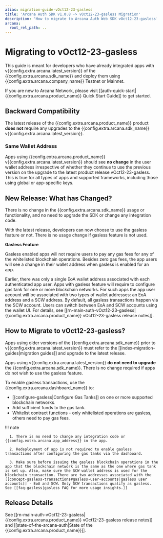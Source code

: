 ```yaml
---
alias: migration-guide-vOct12-23-gasless
title: 'Arcana Auth SDK v1.0.8 -> vOct12-23-gasless Migration'
description: 'How to migrate to Arcana Auth Web SDK vOct12-23-gasless'
arcana:
  root_rel_path: ..
---
```


# Migrating to vOct12-23-gasless

This guide is meant for developers who have already integrated apps with v{{config.extra.arcana.latest_version}} of the {{config.extra.arcana.sdk_name}} and deploy them using {{config.extra.arcana.company_name}} Testnet or Mainnet.

If you are new to Arcana Network, please visit [[auth-quick-start|{{config.extra.arcana.product_name}} Quick Start Guide]] to get started.

## Backward Compatibility

The latest release of the {{config.extra.arcana.product_name}} product **does not** require any upgrades to the {{config.extra.arcana.sdk_name}} v{{config.extra.arcana.latest_version}}.

### Same Wallet Address

Apps using {{config.extra.arcana.product_name}} v{{config.extra.arcana.latest_version}} should see **no change** in the user wallet address irrespective of whether they continue to use the previous version on the upgrade to the latest product release vOct12-23-gasless. This is true for all types of apps and supported frameworks, including those using global or app-specific keys.

## New Release: What has Changed?

There is no change in the {{config.extra.arcana.sdk_name}} usage or functionality, and no need to upgrade the SDK or change any integration code.

With the latest release, developers can now choose to use the gasless feature or not. There is no usage change if gasless feature is not used.

**Gasless Feature** 

Gasless enabled apps will not require users to pay any gas fees for any of the whitelisted blockchain operations. Besides zero gas fees, the app users will see a change in their wallet address when gasless is enabled for an app.

Earlier, there was only a single EoA wallet address associated with each authenticated app user. Apps with gasless feature will require to configure gas tank for one or more blockchain networks. For such apps the app user account will be associated with two types of wallet addresses: an EoA address and a SCW address. By default, all gasless transactions happen via the SCW account. Users can switch between EoA and SCW accounts using the wallet UI. For details, see [[rn-main-auth-vOct12-23-gasless|{{config.extra.arcana.product_name}} vOct12-23-gasless release notes]].

## How to Migrate to vOct12-23-gasless?

Apps using older versions of the {{config.extra.arcana.sdk_name}} prior to v{{config.extra.arcana.latest_version}} must refer to the [[index-migration-guides|migration guides]] and upgrade to the latest release.

Apps using v{{config.extra.arcana.latest_version}} **do not need to upgrade** the {{config.extra.arcana.sdk_name}}. There is no change required if apps do not wish to use the gasless feature. 

To enable gasless transactions, use the {{config.extra.arcana.dashboard_name}} to:

* [[configure-gasless|Configure Gas Tanks]] on one or more supported blockchain networks.
* Add sufficient funds to the gas tank.
* Whitelist contract functions - only whitelisted operations are gasless, others need to pay gas fees.

!!! note

      1. There is no need to change any integration code or {{config.extra.arcana.app_address}} in the app. 
      
      2. Redeployment of app is not required to enable gasless transactions after configuring the gas tanks via the dashboard.
      
      3. Make sure before issuing the gasless blockchain operations in the app that the blockchain network is the same as the one where gas tank is set up. Also, make sure the SCW wallet address is used for the blockchain transaction. There are two addresses associated with the [[concept-gasless-transactions#gasless-user-accounts|gasless user accounts]] - EoA and SCW. Only SCW transactions qualify as gasless. See [[faq-gasless|gasless FAQ for more usage insights.]]

## Release Details

See [[rn-main-auth-vOct12-23-gasless|{{config.extra.arcana.product_name}} vOct12-23-gasless release notes]] and [[state-of-the-arcana-auth|State of the {{config.extra.arcana.product_name}}]].
